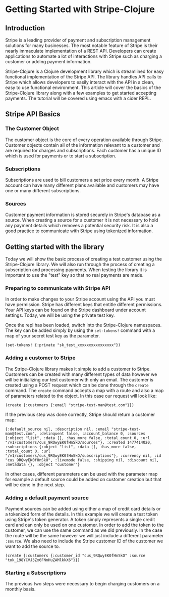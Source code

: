 
# Getting Started with Stripe-Clojure

## Introduction

Stripe is a leading provider of payment and subscription management solutions for many businesses. The most notable feature of Stripe is their nearly immaculate implementation of a REST API. Developers can create applications to automate a lot of interactions with Stripe such as charging a customer or adding payment information. 

Stripe-Clojure is a Clojure development library which is streamlined for easy functional implementation of the Stripe API. The library handles API calls to Stripe which allows developers to easily interact with the API in a clean, easy to use functional environment. This article will cover the basics of the Stripe-Clojure library along with a few examples to get started accepting payments. The tutorial will be covered using emacs with a cider REPL.

## Stripe API Basics

### The Customer Object

The customer object is the core of every operation available through Stripe. Customer objects contain all of the information relevant to a customer and are required for charges and subscriptions. Each customer has a unique ID which is used for payments or to start a subscription.

### Subscriptions

Subscriptions are used to bill customers a set price every month. A Stripe account can have many different plans available and customers may have one or many different subscriptions. 

### Sources

Customer payment information is stored securely in Stripe's database as a source. When creating a source for a customer it is not necessary to hold any payment details which removes a potential security risk. It is also a good practice to communicate with Stripe using tokenized information. 

## Getting started with the library

Today we will show the basic process of creating a test customer using the Stripe-Clojure library. We will also run through the process of creating a subscription and processing payments. When testing the library it is important to use the "test" key so that no real payments are made. 

### Preparing to communicate with Stripe API

In order to make changes to your Stripe account using the API you must have permission. Stripe has different keys that entitle different permissions. Your API keys can be found on the Stripe dashboard under account settings. Today, we will be using the private test key.
 
Once the repl has been loaded, switch into the Stripe-Clojure namespaces. The key can be added simply by using the `set-tokens!`  command with a map of your secret test key as the parameter.
```
(set-tokens! {:private "sk_test_xxxxxxxxxxxxxxxx"})
```

### Adding a customer to Stripe

The Stripe-Clojure library makes it simple to add a customer to Stripe. Customers can be created with many different types of data however we will be initializing our test customer with only an email. The customer is created using a POST request which can be done through the `create` command. The `create` command accepts a map with a route and also a map of parameters related to the object. In this case our request will look like:
```
(create {:customers {:email "stripe-test-man@test.com"}})
```

If the previous step was done correctly, Stripe should return a customer map:
```
{:default_source nil, :description nil, :email "stripe-test-man@test.com", :delinquent false, :account_balance 0, :sources {:object "list", :data [], :has_more false, :total_count 0, :url "/v1/customers/cus_9RQwyEK0fHnSkO/sources"}, :created 1477414020, :subscriptions {:object "list", :data [], :has_more false, :total_count 0, :url "/v1/customers/cus_9RQwyEK0fHnSkO/subscriptions"}, :currency nil, :id "cus_9RQwyEK0fHnSkO", :livemode false, :shipping nil, :discount nil, :metadata {}, :object "customer"}
```

In other cases, different parameters can be used with the parameter map for example a default source could be added on customer creation but that will be done in the next step.

### Adding a default payment source
Payment sources can be added using either a map of credit card details or a tokenized form of the details. In this example we will create a test token using Stripe's token generator. A token simply represents a single credit card and can only be used on one customer. In order to add the token to the customer, we can use the same command as we did previously. In the case the route will be the same however we will just include a different parameter `:source`. We also need to include the Stripe customer ID of the customer we want to add the source to. 
```
(create {:customers {:customer_id "cus_9RQwyEK0fHnSkO" :source "tok_198YCVJ3Zx6FNnHuZAMlkkX6"}})
```

### Starting a Subscriptions
The previous two steps were necessary to begin charging customers on a monthly basis. 

